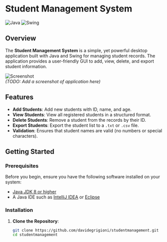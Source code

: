 # Student Management System

![Java](https://img.shields.io/badge/Java-ED8B00?style=for-the-badge&logo=java&logoColor=white)
![Swing](https://img.shields.io/badge/Swing-008080?style=for-the-badge&logoColor=white)

## Overview

The **Student Management System** is a simple, yet powerful desktop application built with Java and Swing for managing student records. 
The application provides a user-friendly GUI to add, view, delete, and export student information. 

![Screenshot](link-to-screenshot.png)  
*(TODO: Add a screenshot of application here)*

## Features

- **Add Students**: Add new students with ID, name, and age.
- **View Students**: View all registered students in a structured format.
- **Delete Students**: Remove a student from the records by their ID.
- **Export Students**: Export the student list to a `.txt` or `.csv` file.
- **Validation**: Ensures that student names are valid (no numbers or special characters).

## Getting Started

### Prerequisites

Before you begin, ensure you have the following software installed on your system:

- [Java JDK 8 or higher](https://www.oracle.com/java/technologies/javase-jdk11-downloads.html)
- A Java IDE such as [IntelliJ IDEA](https://www.jetbrains.com/idea/) or [Eclipse](https://www.eclipse.org/)

### Installation

1. **Clone the Repository**:

   ```bash
   git clone https://github.com/davidegrigioni/studentmanagement.git
   cd studentmanagement
